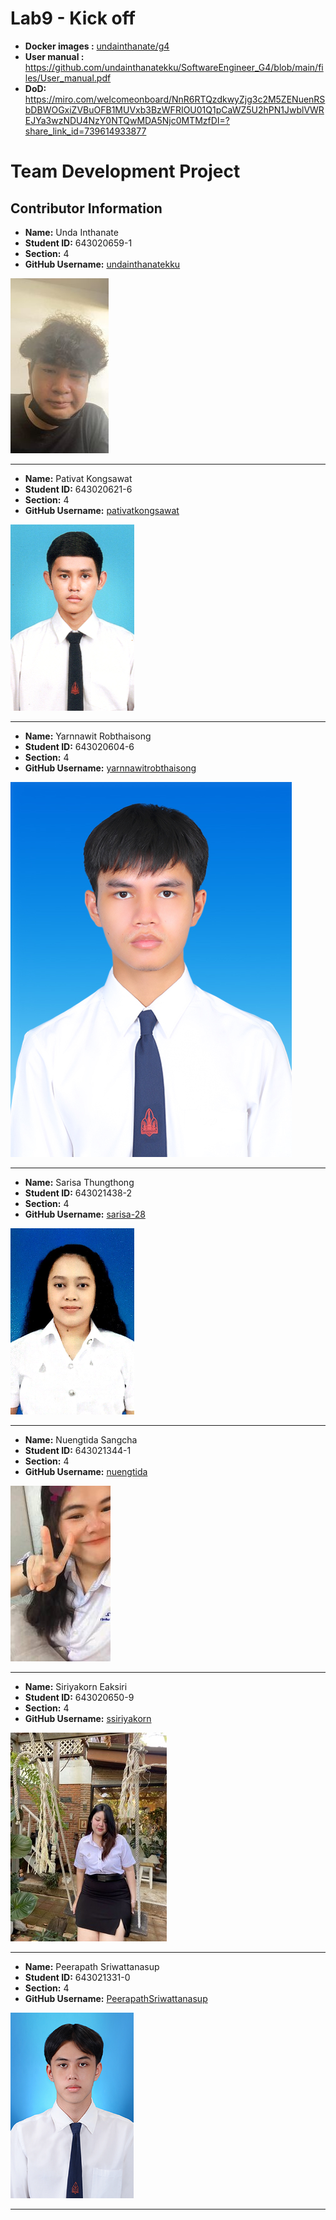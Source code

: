 # Lab9 - Kick off

- **Docker images :** [undainthanate/g4](https://hub.docker.com/repository/docker/undainthanate/g4/general)
- **User manual :** https://github.com/undainthanatekku/SoftwareEngineer_G4/blob/main/files/User_manual.pdf
- **DoD:** https://miro.com/welcomeonboard/NnR6RTQzdkwyZjg3c2M5ZENuenRSbDBWOGxiZVBuOFB1MUVxb3BzWFRIOU01Q1pCaWZ5U2hPN1JwblVWREJYa3wzNDU4NzY0NTQwMDA5Njc0MTMzfDI=?share_link_id=739614933877

# Team Development Project

## Contributor Information

- **Name:** Unda Inthanate
- **Student ID:** 643020659-1
- **Section:** 4
- **GitHub Username:** [undainthanatekku](https://github.com/undainthanatekku)

![unda inthanate Image](media/undainthanate.jpg)

---

- **Name:** Pativat Kongsawat
- **Student ID:** 643020621-6
- **Section:** 4
- **GitHub Username:** [pativatkongsawat](https://github.com/pativatkongsawat)

![pativat kongsawat Image](media/pativatkongsawat.jpg)

---

- **Name:** Yarnnawit Robthaisong
- **Student ID:** 643020604-6
- **Section:** 4
- **GitHub Username:** [yarnnawitrobthaisong](https://github.com/Yarnnawitch)

![yarnnawit robthaisong Image](media/Yarnnawit.jpg)

---

- **Name:** Sarisa Thungthong
- **Student ID:** 643021438-2
- **Section:** 4
- **GitHub Username:** [sarisa-28](https://github.com/sarisa-28)

![Sarisa Thungthong Image](media/sarisa.jpeg)

---

- **Name:** Nuengtida Sangcha
- **Student ID:** 643021344-1
- **Section:** 4
- **GitHub Username:** [nuengtida](https://github.com/nuengtida)

![Nuengtida Sangcha Image](media/nuengtida.jpg)

---

- **Name:** Siriyakorn Eaksiri
- **Student ID:** 643020650-9
- **Section:** 4
- **GitHub Username:** [ssiriyakorn](https://github.com/ssiriyakorn)

![Siriyakorn Eaksiri Image](media/siriyakorn.jpg)

---

- **Name:** Peerapath Sriwattanasup
- **Student ID:** 643021331-0
- **Section:** 4
- **GitHub Username:** [PeerapathSriwattanasup](https://github.com/PeerapathSriwattanasup)

![Peerapath Sriwattanasup Image](media/Peerapath_Sriwattanasup.jpg)

---
